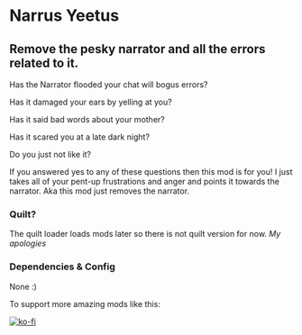 # Narrus Yeetus
Remove the pesky narrator and all the errors related to it.
---

Has the Narrator flooded your chat will bogus errors?

Has it damaged your ears by yelling at you?

Has it said bad words about your mother?

Has it scared you at a late dark night?

Do you just not like it?

If you answered yes to any of these questions then this mod is for you!
I just takes all of your pent-up frustrations and anger and points it towards the narrator.
Aka this mod just removes the narrator.

### Quilt?
The quilt loader loads mods later so there is not quilt version for now.
*My apologies*


### Dependencies & Config
None :)

To support more amazing mods like this:

[![ko-fi](https://ko-fi.com/img/githubbutton_sm.svg)](https://ko-fi.com/M4M7DWJCH)